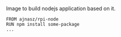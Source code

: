 Image to build nodejs application based on it.

```
FROM ajnasz/rpi-node
RUN npm install some-package
...
```
